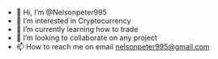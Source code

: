 - 👋 Hi, I’m @Nelsonpeter995
- 👀 I’m interested in Cryptocurrency
- 🌱 I’m currently learning how to trade
- 💞️ I’m looking to collaborate on any project
- 📫 How to reach me on email nelsonpeter995@gmail.com

<!---
Nelsonpeter995/Nelsonpeter995 is a ✨ special ✨ repository because its `README.md` (this file) appears on your GitHub profile.
You can click the Preview link to take a look at your changes.
--->
